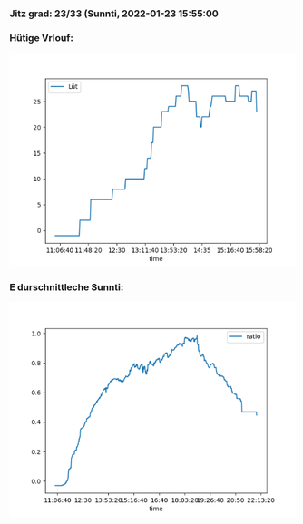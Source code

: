 ### Jitz grad: 23/33 (Sunnti, 2022-01-23 15:55:00

### Hütige Vrlouf:
![Graph](Today.png)

### E durschnittleche Sunnti:
![Graph](Sunnti.png)